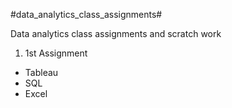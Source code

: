 #data_analytics_class_assignments#

Data analytics class assignments and scratch work
1. 1st Assignment
- Tableau
- SQL
- Excel
